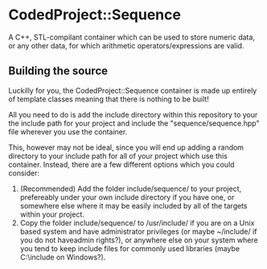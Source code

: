 CodedProject::Sequence
======================

A C++, STL-compilant container which can be used to store numeric data, or any other data, for which arithmetic operators/expressions are valid.

Building the source
-------------------

Luckilly for you, the CodedProject::Sequence container is made up entirely of template classes meaning that there is nothing to be built!

All you need to do is add the include directory within this repository to your the include path for your project and include the "sequence/sequence.hpp" file wherever you use the container.

This, however may not be ideal, since you will end up adding a random directory to your include path for all of your project which use this container.
Instead, there are a few different options which you could consider:

1. (Recommended) Add the folder include/sequence/ to your project, prefereably under your own include directory if you have one, or somewhere else where it may be easily included by all of the targets within your project.
2. Copy the folder include/sequence/ to /usr/include/ if you are on a Unix based system and have administrator privileges (or maybe ~/include/ if you do not haveadmin rights?), or anywhere else on your system where you tend to keep include files for commonly used libraries (maybe C:\include on Windows?).
